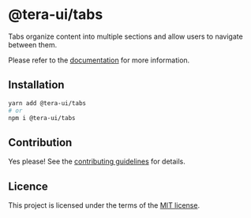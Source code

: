 # @tera-ui/tabs

Tabs organize content into multiple sections and allow users to navigate between them.

Please refer to the [documentation](https://nextui.org/docs/components/tabs) for more information.

## Installation

```sh
yarn add @tera-ui/tabs
# or
npm i @tera-ui/tabs
```

## Contribution

Yes please! See the
[contributing guidelines](https://github.com/hieumau12/nextui-tera/blob/master/CONTRIBUTING.md)
for details.

## Licence

This project is licensed under the terms of the
[MIT license](https://github.com/hieumau12/nextui-tera/blob/master/LICENSE).
